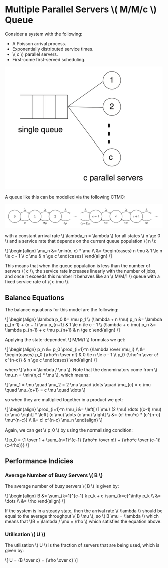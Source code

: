 # Multiple Parallel Servers \\( M/M/c \\) Queue

Consider a system with the following:

- A Poisson arrival process.
- Exponentially distributed service times.
- \\( c \\) parallel servers.
- First-come first-served scheduling.

![](./images/parallel-servers-diagram.png)

A queue like this can be modelled via the following CTMC:

![](./images/mmc-queue-ctmc.png)

with a constant arrival rate \\( \\lambda_n = \\lambda \\) for all states \\( n \\ge 0 \\) and a service rate that depends on the current queue population \\( n \\):

\\[
\\begin{align}
\\mu_n &= \\min(n, c) * \\mu \\\\
       &= \\begin{cases}
n \\mu & 1 \\le n \\le c - 1 \\\\
c \\mu & n \\ge c
\\end{cases}
\\end{align}
\\]

This means that when the queue population is less than the number of servers \\( c \\), the service rate increases linearly with the number of jobs, and once it exceeds this number it behaves like an \\( M/M/1 \\) queue with a fixed service rate of \\( c \\mu \\).

## Balance Equations

The balance equations for this model are the following:

\\[
\\begin{align}
\\lambda p_0 &= \\mu p_1 \\\\
(\\lambda + n \\mu) p_n &= \\lambda p_{n-1} + (n + 1) \\mu p_{n+1} & 1 \\le n \\le c - 1 \\\\
(\\lambda + c \\mu) p_n &= \\lambda p_{n-1} + c \\mu p_{n+1} & n \\ge c
\\end{align}
\\]

Applying the state-dependent \\( M/M/1 \\) formulas we get:

\\[
\\begin{align}
p_n &= p_0 \\prod_{i=1}^n {\\lambda \\over \\mu_i} \\\\
    &= \\begin{cases}
p_0 {\\rho^n \\over n!} & 0 \\le n \\le c - 1 \\\\
p_0 {\\rho^n \\over c! c^{n-c}} & n \\ge c
\\end{cases}
\\end{align}
\\]

where \\( \\rho = \\lambda / \\mu \\). Note that the denominators come from \\( \\mu_n = \\min(n,c) * \\mu \\), which means:

\\[
\\mu_1 = \\mu \\quad \\mu_2 = 2 \\mu \\quad \\dots \\quad \\mu_{c} = c \\mu \\quad \\mu_{c+1} = c \\mu \\quad \\dots
\\]

so when they are multiplied together in a product we get:

\\[
\\begin{align}
\\prod_{i=1}^n \\mu_i &= \\left[ (1 \\mu) (2 \\mu) \\dots ((c-1) \\mu) (c \\mu) \\right] * \\left[ (c \\mu) \\dots (c \\mu) \\right] \\\\
&= (c! \\mu^c) * (c^{n-c} \\mu^{n-c}) \\\\
&= c! c^{n-c} \\mu_n
\\end{align}
\\]

Again, we can get \\( p_0 \\) by using the normalising condition:

\\[
p_0 = {1 \\over 1 + \\sum_{n=1}^{c-1} {\\rho^n \\over n!} + {\\rho^c \\over (c-1)!(c-\\rho)}}
\\]

## Performance Indicies

### Average Number of Busy Servers \\( B \\)

The average number of busy servers \\( B \\) is given by:

\\[
\\begin{align}
B &= \\sum_{k=1}^{c-1} k p_k + c \\sum_{k=c}^\\infty p_k \\\\
  &= \\dots \\\\
  &= \\rho
\\end{align}
\\]

If the system is in a steady state, then the arrival rate \\( \\lambda \\) should be equal to the average throughput \\( B \\mu \\), so \\( B \\mu = \\lambda \\) which means that \\(B = \\lambda / \\mu = \\rho \\) which satisfies the equation above.

### Utilisation \\( U \\)

The utilisation \\( U \\) is the fraction of servers that are being used, which is given by:

\\[
U = {B \\over c} = {\\rho \\over c}
\\]
